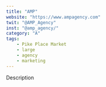 ```yaml
---
title: "AMP"
website: "https://www.ampagency.com"
twit: "@AMP_Agency"
inst: "@amp_agency/"
category: "A"
tags:
    - Pike Place Market
    - large
    - agency
    - marketing
---
```


Description
